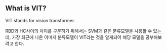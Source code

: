 ## What is VIT?

VIT stands for vision transformer.

RBD와 HC사이의 차이를 구분하기 위해서는 SVM과 같은 분류모델을 사용할 수 있는데, 가장 최근에 나온 이미지 분류모델이 VIT라는 것을 알게되어 해당 모델을 공부해보려고 한다.

